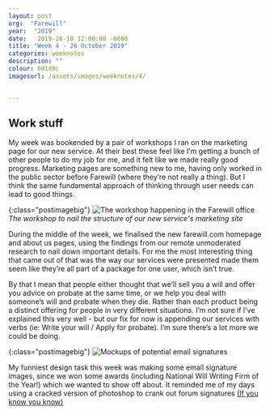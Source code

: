 ```yaml
---
layout: post
org:  "Farewill"
year:  "2019"
date:   2019-26-10 12:00:00 -0600
title: "Week 4 - 26 October 2019"
categories: weeknotes
description: ""
colour: 001d9c
imagesurl: /assets/images/weeknotes/4/


---
```



## Work stuff

My week was bookended by a pair of workshops I ran on the marketing page for our new service. At their best these feel like I’m getting a bunch of other people to do my job for me, and it felt like we made really good progress. Marketing pages are something new to me, having only worked in the public sector before Farewill (where they’re not really a thing). But I think the same fundamental approach of thinking through user needs can lead to good things. 

{:class="postimagebig"}
<img src="{{page.imagesurl}}workshop.png"
  alt="The workshop happening in the Farewill office">
  *The workshop to nail the structure of our new service's marketing site*


During the middle of the week, we finalised the new farewill.com homepage and about us pages, using the findings from our remote unmoderated research to nail down important details. For me the most interesting thing that came out of that was the way our services were presented made them seem like they’re all part of a package for one user, which isn’t true.

By that I mean that people either thought that we’ll sell you a will and offer you advice on probate at the same time, or we help you deal with someone’s will and probate when they die. Rather than each product being a distinct offering for people in very different situations. I’m not sure if I’ve explained this very well - but our fix for now is appending our services with verbs (ie: Write your will / Apply for probate). I’m sure there’s a lot more we could be doing.

{:class="postimagebig"}
<img src="{{page.imagesurl}}awards.png"
  alt="Mockups of potential email signatures">

My funniest design task this week was making some email signature images, since we won some awards (including National Will Writing Firm of the Year!) which we wanted to show off about. It reminded me of my days using a cracked version of photoshop to crank out forum signatures [(If you know you know)](https://twitter.com/ultrabrilliant/status/956471141530513408)


 
